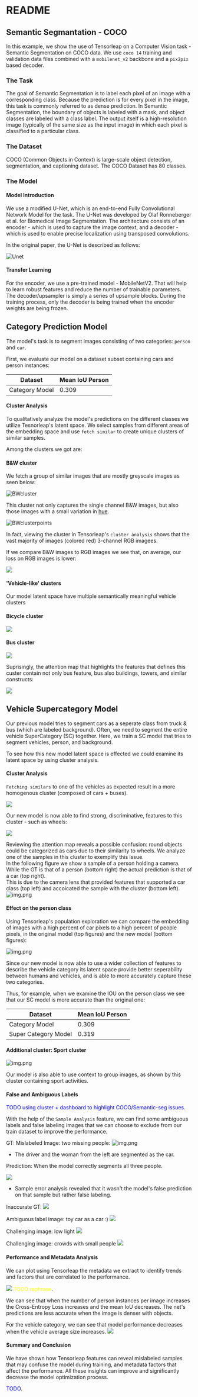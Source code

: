 
# README

## Semantic Segmantation - COCO 


In this example, we show the use of Tensorleap on a Computer Vision task - Semantic Segmentation on COCO data. We use `coco 14` training and validation data files combined with a `mobilenet_v2` backbone and a `pix2pix` based decoder. 

### The Task

The goal of Semantic Segmentation is to label each pixel of an image with a corresponding class. Because the prediction is for every pixel in the image, this task is commonly referred to as dense prediction. In Semantic Segmentation, the boundary of objects is labeled with a mask, and object classes are labeled with a class label. The output itself is a high-resolution image (typically of the same size as the input image) in which each pixel is classified to a particular class. 

### The Dataset

COCO (Common Objects in Context) is large-scale object detection, segmentation, and captioning dataset. The COCO Dataset has 80 classes.

### The Model

#### Model Introduction

We use a modified U-Net, which is an end-to-end Fully Convolutional Network Model for the task. The U-Net was developed by Olaf Ronneberger et al. for Biomedical Image Segmentation. The architecture consists of an encoder - which is used to capture the image context, and a decoder - which is used to enable precise localization using transposed convolutions. 

In the original paper, the U-Net is described as follows:


![Unet](./coco/images/Unet.png)

#### Transfer Learning

For the encoder, we use a pre-trained model - MobileNetV2. That will help to learn robust features and reduce the number of trainable parameters. The decoder/upsampler is simply a series of upsample blocks. During the training process, only the decoder is being trained when the encoder weights are being frozen.

## Category Prediction Model

The model's task is to segment images consisting of two categories: `person` and `car`.  

First, we evaluate our model on a dataset subset containing cars and person instances:

| Dataset | Mean IoU Person |
| -------- |  -------- |
| Category Model     | 0.309



#### Cluster Analysis

To qualitatively analyze the model's predictions on the different classes we utilize Tesnorleap's latent space. We select samples from different areas of the embedding space and use `fetch similar` to create unique clusters of similar samples.

Among the clusters we got are:

#### B&W cluster 

We fetch a group of similar images that are mostly greyscale images as seen below:

![BWcluster](./coco/images/b_w_cluster.png)

This cluster not only captures the single channel B&W images, but also those images with a small variation in
[hue](https://en.wikipedia.org/wiki/HSL_and_HSV).

![BWclusterpoints](./coco/images/b_w_cluster_points.png)

In fact, viewing the cluster in Tensorleap's `cluster analysis` shows that the vast majority of images (colored red) 3-channel RGB imagees.

If we compare B&W images to RGB images we see that, on average, our loss on RGB images is lower:

![](./coco/images/b_w_loss.png)


#### 'Vehicle-like' clusters
Our model latent space have multiple semantically meaningful vehicle clusters
#### Bicycle cluster 
 ![](./coco/images/Bicycle_cluster.png)

#### Bus cluster 
![](./coco/images/Bus_cluster.png)

Suprisingly, the attention map that highlights the features that defines this custer contain not only bus feature, bus also buildings, towers, and similar constructs:

![](./coco/images/Bus_cluster_attention.png)


## Vehicle Supercategory Model

Our previous model tries to segment cars as a seperate class from truck & bus (which are labeled background). Often, we need to segment the entire vehicle SuperCategory (SC) together. Here, we train a SC model that tries to segment vehicles, person, and background.

To see how this new model latent space is effected we could examine its latent space by using cluster analysis. 

#### Cluster Analysis

`Fetching similars` to one of the vehicles as expected result in a more homogenous cluster (composed of cars + buses).

![](./coco/images/sc_cluster.jpg)

Our new model is now able to find strong, discriminative, features to this cluster - such as wheels:

![](./coco/images/sc_cluster_attention.jpg)

Reviewing the attention map reveals a possible confusion: round objects could be categorized as cars due to their similarity to wheels. We analyze one of the samples in this cluster to exemplify this issue.<br>
 In the following figure we show a sample of a person holding a camera. While the GT is that of a person (bottom right) the actual prediction is that of a car (top right). <br>
This is due to the camera lens that provided features that supported a car class (top left) and accoicated the sample with the cluster (bottom left).
![img.png](./coco/images/round_object_3.png)
#### Effect on the person class

Using Tensorleap's population exploration we can compare the embedding of images with a high percent of car pixels to a high percent of people pixels, in the original model (top figures) and the new model (bottom figures):

![img.png](./coco/images/comparing_cluster_location.png)

Since our new model is now able to use a wider collection of features to describe the vehicle category its latent
space provide better seperability between humans and vehicles, and is able to more accurately capture these two categories.

Thus, for example, when we examine the IOU on the person class we see that our SC model is more accurate than the original one:

| Dataset | Mean IoU Person |
| -------- |  -------- |
| Category Model     | 0.309
| Super Category Model |  0.319 |
#### Additional cluster: Sport cluster

![img.png](./coco/images/sports_cluster.png)

Our model is also able to use context to group images, as shown by this cluster containing sport activities.

#### False and Ambiguous Labels

<span style="color:blue">TODO using cluster + dashboard to highlight COCO/Semantic-seg issues</span>.

With the help of the `Sample Analysis` feature, we can find some ambiguous labels and false labeling images that we can choose to exclude from our train dataset to improve the performance.

GT: Mislabeled Image: two missing people:
![img.png](./coco/images/two_person_gt.png)


- The driver and the woman from the left are segmented as the car.

Prediction: When the model correctly segments all three people.

![](./coco/images/two_person_prediction.png)


- Sample error analysis revealed that it wasn't the model's false prediction on that sample but rather false labeling.

Inaccurate GT:
![](./coco/images/inaccurate_gt.png)

Ambiguous label image: toy car as a car :)
![](./coco/images/toy_car.png)

Challenging image: low light
![](./coco/images/low_light.png)

Challenging image: crowds with small people
![](./coco/images/crowds.png)


#### Performance and Metadata Analysis

We can plot using Tensorleap the metadata we extract to identify trends and factors that are correlated to the performance. 

![](./coco/images/person_vs_loss.png)
<span style="color:yellow">TODO rephrase</span>.

We can see that when the number of person instances per image increases the Cross-Entropy Loss increases and the mean IoU decreases. The net's predictions are less accurate when the image is denser with objects.

For the vehicle category, we can see that model performance decreases when the vehicle average size increases. 
![](./coco/images/vehicle_vs_loss.png)

#### Summary and Conclusion

We have shown how Tensorleap features can reveal mislabeled samples that may confuse the model during training, and metadata factors that affect the performance. All these insights can improve and significantly decrease the model optimization process.

<span style="color:blue">TODO</span>.
